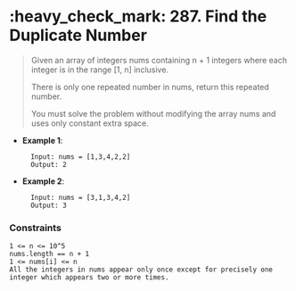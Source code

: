 <h1>:heavy_check_mark: 287. Find the Duplicate Number </h1>
<blockquote>Given an array of integers nums containing n + 1 integers where each integer is in the range [1, n] inclusive.

There is only one repeated number in nums, return this repeated number.

You must solve the problem without modifying the array nums and uses only constant extra space.</blockquote>

* **Example 1**:<br>

        Input: nums = [1,3,4,2,2]
        Output: 2

* **Example 2**:<br>

        Input: nums = [3,1,3,4,2]
        Output: 3



### **Constraints** 
    1 <= n <= 10^5
    nums.length == n + 1
    1 <= nums[i] <= n
    All the integers in nums appear only once except for precisely one integer which appears two or more times.
